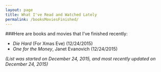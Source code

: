 ```yaml
---
layout: page
title: What I've Read and Watched Lately
permalink: /booksMoviesFinished/
---
```


###Here are books and movies that I've finished recently:

* <cite>Die Hard</cite> (For Xmas Eve) (12/24/2015)
* <cite>One for the Money</cite>, Janet Evanovich (12/24/2015)

*(List was started on December 24, 2015, and most recently updated on December 24, 2015)*